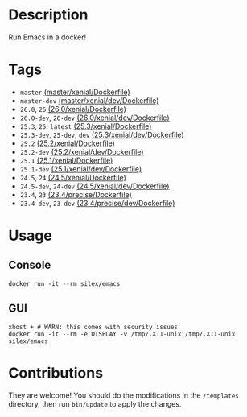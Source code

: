 # Description

Run Emacs in a docker!

# Tags

- `master` [(master/xenial/Dockerfile)](https://github.com/silex/docker-emacs/blob/master/master/xenial/Dockerfile)
- `master-dev` [(master/xenial/dev/Dockerfile)](https://github.com/silex/docker-emacs/blob/master/master/xenial/dev/Dockerfile)
- `26.0`, `26` [(26.0/xenial/Dockerfile)](https://github.com/silex/docker-emacs/blob/master/26.0/xenial/Dockerfile)
- `26.0-dev`, `26-dev` [(26.0/xenial/dev/Dockerfile)](https://github.com/silex/docker-emacs/blob/master/26.0/xenial/dev/Dockerfile)
- `25.3`, `25`, `latest` [(25.3/xenial/Dockerfile)](https://github.com/silex/docker-emacs/blob/master/25.3/xenial/Dockerfile)
- `25.3-dev`, `25-dev`, `dev` [(25.3/xenial/dev/Dockerfile)](https://github.com/silex/docker-emacs/blob/master/25.3/xenial/dev/Dockerfile)
- `25.2` [(25.2/xenial/Dockerfile)](https://github.com/silex/docker-emacs/blob/master/25.2/xenial/Dockerfile)
- `25.2-dev` [(25.2/xenial/dev/Dockerfile)](https://github.com/silex/docker-emacs/blob/master/25.2/xenial/dev/Dockerfile)
- `25.1` [(25.1/xenial/Dockerfile)](https://github.com/silex/docker-emacs/blob/master/25.1/xenial/Dockerfile)
- `25.1-dev` [(25.1/xenial/dev/Dockerfile)](https://github.com/silex/docker-emacs/blob/master/25.1/xenial/dev/Dockerfile)
- `24.5`, `24` [(24.5/xenial/Dockerfile)](https://github.com/silex/docker-emacs/blob/master/24.5/xenial/Dockerfile)
- `24.5-dev`, `24-dev` [(24.5/xenial/dev/Dockerfile)](https://github.com/silex/docker-emacs/blob/master/24.5/xenial/dev/Dockerfile)
- `23.4`, `23` [(23.4/precise/Dockerfile)](https://github.com/silex/docker-emacs/blob/master/23.4/precise/Dockerfile)
- `23.4-dev`, `23-dev` [(23.4/precise/dev/Dockerfile)](https://github.com/silex/docker-emacs/blob/master/23.4/precise/dev/Dockerfile)

# Usage

## Console

``` shell
docker run -it --rm silex/emacs
```

## GUI

``` shell
xhost + # WARN: this comes with security issues
docker run -it --rm -e DISPLAY -v /tmp/.X11-unix:/tmp/.X11-unix silex/emacs
```

# Contributions

They are welcome! You should do the modifications in the `/templates` directory,
then run `bin/update` to apply the changes.
